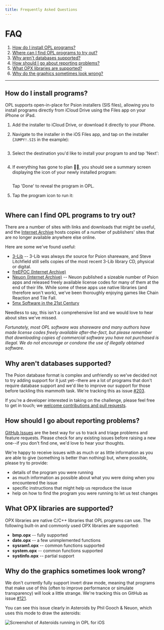 ```yaml
---
title: Frequently Asked Questions
---
```


# FAQ

1. [How do I install OPL programs?](#installing-programs)
1. [Where can I find OPL programs to try out?](#finding-programs)
2. [Why aren't databases supported?](#database-support)
3. [How should I go about reporting problems?](#reporting-issues)
4. [What OPX libraries are supported?](#opx-support)
5. [Why do the graphics sometimes look wrong?](#invert-draw-mode)

---

<a id="installing-programs"></a>

## How do I install programs?

OPL supports open-in-place for Psion installers (SIS files), allowing you to install programs directly from iCloud Drive using the Files app on your iPhone or iPad.

1. Add the installer to iCloud Drive, or download it directly to your iPhone.

2. Navigate to the installer in the iOS Files app, and tap on the installer (`JUMPY!.SIS` in the example):

   <img class="inline-screenshot" srcset="/images/install-1.png 3x">

3. Select the destination you'd like to install your program to and tap 'Next':

   <img class="inline-screenshot" srcset="/images/install-2.png 3x">

4. If everything has gone to plan 🤞🏻, you should see a summary screen displaying the icon of your newly installed program:

   <img class="inline-screenshot" srcset="/images/install-3.png 3x">

   Tap 'Done' to reveal the program in OPL.

5. Tap the program icon to run it:

   <img class="inline-screenshot" srcset="/images/install-4.png 3x">

<a id="finding-programs"></a>

## Where can I find OPL programs to try out?

There are a number of sites with links and downloads that might be useful, and the [Internet Archive](https://archive.org) hosts copies of a number of publishers' sites that are no longer available anywhere else online.

Here are some we've found useful:

- [3-Lib](https://stevelitchfield.com/cdrom.htm) -- 3-Lib was always _the_ source for Psion shareware, and Steve Litchfield still sells copies of the most recent 3-Lib library CD, physical or digital.
- [freEPOC (Internet Archive)](https://web.archive.org/web/20010517001827/http://www.freepoc.org/downloads.htm)
- [Neuon (Internet Archive)](https://web.archive.org/web/20141011212633/http://neuon.com/downloads/) -- Neuon published a sizeable number of Psion apps and released freely available license codes for many of them at the end of their life. While some of these apps use native libraries (and therefore won't work), we've been thoroughly enjoying games like Chain Reaction and Tile Fall.
- [5mx Software in the 21st Century](https://tobidog.com/programs.htm)

Needless to say, this isn't a comprehensive list and we would love to hear about sites we've missed.

_Fortunately, most OPL software was shareware and many authors have made license codes freely available after-the-fact, but please remember that downloading copies of commercial software you have not purchased is illegal. We do not encourage or condone the use of illegally obtained software._

<a id="database-support"></a>

## Why aren't databases supported?

The Psion database format is complex and unfriendly so we've decided not to try adding support for it just yet--there are a lot of programs that don't require database support and we'd like to improve our support for those before tackling this mammoth task. We're tracking this as issue [#203](https://github.com/inseven/opolua/issues/203).

If you're a developer interested in taking on the challenge, please feel free to get in touch; we [welcome contributions and pull requests](https://github.com/inseven/opolua#contributing).

<a id="reporting-issues"></a>

## How should I go about reporting problems?

[GitHub Issues](https://github.com/inseven/opolua/issues) are the best way for us to track and triage problems and feature requests. Please check for any existing issues before raising a new one--if you don't find one, we'd love to hear your thoughts.

We're happy to receive issues with as much or as little information as you are able to give (something is better than nothing) but, where possible, please try to provide:

- details of the program you were running
- as much information as possible about what you were doing when you encountered the issue
- specific instructions that might help us reproduce the issue
- help on how to find the program you were running to let us test changes

<a id="opx-support"></a>

## What OPX libraries are supported?

OPX libraries are native C/C++ libraries that OPL programs can use. The following built-in and commonly used OPX libraries are supported:

- **bmp.opx** -- fully supported
- **date.opx** -- a few unimplemented functions
- **sysram1.opx** -- common functions supported
- **system.opx** -- common functions supported
- **systinfo.opx** -- partial support

<a id="invert-draw-mode"></a>

## Why do the graphics sometimes look wrong?

We don't currently fully support invert draw mode, meaning that programs that make use of this (often to improve performance or simulate transparency) will look a little strange. We're tracking this on GitHub as issue [#121](https://github.com/inseven/opolua/issues/121).

You can see this issue clearly in Asteroids by Phil Gooch & Neuon, which uses this mode to draw the asteroids:

<img class="program-screenshot" alt="Screenshot of Asteroids running in OPL for iOS" src="/images/asteroids.png">
